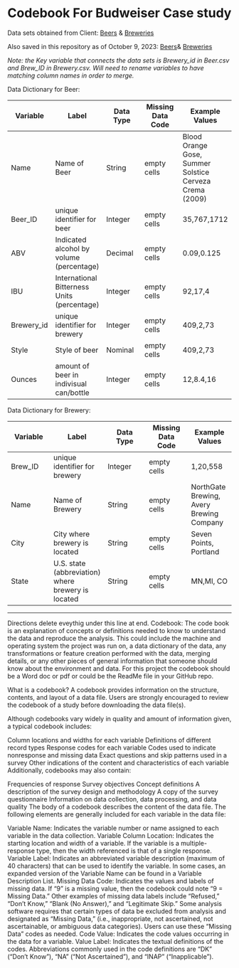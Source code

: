 # Codebook For Budweiser Case study

Data sets obtained from Client:
[Beers](https://github.com/BivinSadler/MSDS_6306_Doing-Data-Science/blob/Master/Unit%208%20and%209%20Case%20Study%201/Beers.csv)
&
[Breweries](https://github.com/BivinSadler/MSDS_6306_Doing-Data-Science/blob/Master/Unit%208%20and%209%20Case%20Study%201/Breweries.csv)

Also saved in this repository as of October 9, 2023:
[Beers](https://github.com/jjsmu/group16/blob/main/Beers.csv)&
[Breweries](https://github.com/jjsmu/group16/blob/main/Breweries.csv)

*Note: the Key variable that connects the data sets is Brewery\_id in
Beer.csv and Brew\_ID in Brewery.csv. Will need to rename variables to
have matching column names in order to merge.*

Data Dictionary for Beer:

<table>
<colgroup>
<col style="width: 20%" />
<col style="width: 20%" />
<col style="width: 20%" />
<col style="width: 20%" />
<col style="width: 20%" />
</colgroup>
<thead>
<tr class="header">
<th>Variable</th>
<th>Label</th>
<th>Data Type</th>
<th>Missing Data Code</th>
<th>Example Values</th>
</tr>
</thead>
<tbody>
<tr class="odd">
<td>Name</td>
<td>Name of Beer</td>
<td>String</td>
<td>empty cells</td>
<td>Blood Orange Gose, Summer Solstice Cerveza Crema (2009)</td>
</tr>
<tr class="even">
<td>Beer_ID</td>
<td>unique identifier for beer</td>
<td>Integer</td>
<td>empty cells</td>
<td>35,767,1712</td>
</tr>
<tr class="odd">
<td>ABV</td>
<td>Indicated alcohol by volume (percentage)</td>
<td>Decimal</td>
<td>empty cells</td>
<td>0.09,0.125</td>
</tr>
<tr class="even">
<td>IBU</td>
<td>International Bitterness Units (percentage)</td>
<td>Integer</td>
<td>empty cells</td>
<td>92,17,4</td>
</tr>
<tr class="odd">
<td>Brewery_id</td>
<td>unique identifier for brewery</td>
<td>Integer</td>
<td>empty cells</td>
<td>409,2,73</td>
</tr>
<tr class="even">
<td>Style</td>
<td>Style of beer</td>
<td>Nominal</td>
<td>empty cells</td>
<td>409,2,73</td>
</tr>
<tr class="odd">
<td>Ounces</td>
<td>amount of beer in indivisual can/bottle</td>
<td>Integer</td>
<td>empty cells</td>
<td>12,8.4,16</td>
</tr>
</tbody>
</table>

Data Dictionary for Brewery:

<table>
<colgroup>
<col style="width: 20%" />
<col style="width: 20%" />
<col style="width: 20%" />
<col style="width: 20%" />
<col style="width: 20%" />
</colgroup>
<thead>
<tr class="header">
<th>Variable</th>
<th>Label</th>
<th>Data Type</th>
<th>Missing Data Code</th>
<th>Example Values</th>
</tr>
</thead>
<tbody>
<tr class="odd">
<td>Brew_ID</td>
<td>unique identifier for brewery</td>
<td>Integer</td>
<td>empty cells</td>
<td>1,20,558</td>
</tr>
<tr class="even">
<td>Name</td>
<td>Name of Brewery</td>
<td>String</td>
<td>empty cells</td>
<td>NorthGate Brewing, Avery Brewing Company</td>
</tr>
<tr class="odd">
<td>City</td>
<td>City where brewery is located</td>
<td>String</td>
<td>empty cells</td>
<td>Seven Points, Portland</td>
</tr>
<tr class="even">
<td>State</td>
<td>U.S. state (abbreviation) where brewery is located</td>
<td>String</td>
<td>empty cells</td>
<td>MN,MI, CO</td>
</tr>
</tbody>
</table>

------------------------------------------------------------------------

Directions delete eveythig under this line at end. Codebook: The code
book is an explanation of concepts or definitions needed to know to
understand the data and reproduce the analysis. This could include the
machine and operating system the project was run on, a data dictionary
of the data, any transformations or feature creation performed with the
data, merging details, or any other pieces of general information that
someone should know about the environment and data. For this project the
codebook should be a Word doc or pdf or could be the ReadMe file in your
GitHub repo.

What is a codebook? A codebook provides information on the structure,
contents, and layout of a data file. Users are strongly encouraged to
review the codebook of a study before downloading the data file(s).

Although codebooks vary widely in quality and amount of information
given, a typical codebook includes:

Column locations and widths for each variable Definitions of different
record types Response codes for each variable Codes used to indicate
nonresponse and missing data Exact questions and skip patterns used in a
survey Other indications of the content and characteristics of each
variable Additionally, codebooks may also contain:

Frequencies of response Survey objectives Concept definitions A
description of the survey design and methodology A copy of the survey
questionnaire Information on data collection, data processing, and data
quality The body of a codebook describes the content of the data file.
The following elements are generally included for each variable in the
data file:

Variable Name: Indicates the variable number or name assigned to each
variable in the data collection. Variable Column Location: Indicates the
starting location and width of a variable. If the variable is a
multiple-response type, then the width referenced is that of a single
response. Variable Label: Indicates an abbreviated variable description
(maximum of 40 characters) that can be used to identify the variable. In
some cases, an expanded version of the Variable Name can be found in a
Variable Description List. Missing Data Code: Indicates the values and
labels of missing data. If “9” is a missing value, then the codebook
could note “9 = Missing Data.” Other examples of missing data labels
include “Refused,” “Don’t Know,” “Blank (No Answer),” and “Legitimate
Skip.” Some analysis software requires that certain types of data be
excluded from analysis and designated as “Missing Data,” (i.e.,
inappropriate, not ascertained, not ascertainable, or ambiguous data
categories). Users can use these “Missing Data” codes as needed. Code
Value: Indicates the code values occurring in the data for a variable.
Value Label: Indicates the textual definitions of the codes.
Abbreviations commonly used in the code definitions are “DK” (“Don’t
Know”), “NA” (“Not Ascertained”), and “INAP” (“Inapplicable”).
